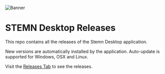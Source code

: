 ![Banner](https://dev.stemn.com/images/deviceMockups.jpg?c14eaba209d573117649415c7b16954c)
# STEMN Desktop Releases
This repo contains all the releases of the Stemn Desktop application.

New versions are automatically installed by the application. Auto-update is supported for Windows, OSX and Linux.

Visit the [Releases Tab](https://github.com/MrBlenny/STEMN-Desktop/releases) to see the releases.

